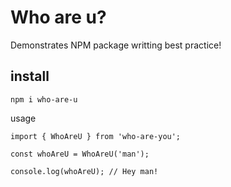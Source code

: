 # Who are u?

Demonstrates NPM package writting best practice!

## install 
```
npm i who-are-u
```

usage
```
import { WhoAreU } from 'who-are-you';

const whoAreU = WhoAreU('man');

console.log(whoAreU); // Hey man!
```
